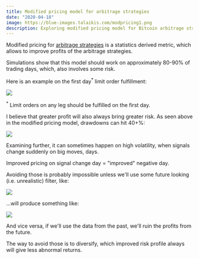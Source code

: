 ```yaml
---
title: Modified pricing model for arbitrage strategies
date: "2020-04-18"
image: https://blue-images.talaikis.com/modpricing1.png
description: Exploring modified pricing model for Bitcoin arbitrage strategies.
---
```


Modified pricing for [arbitrage strategies](/bitcoin-arbitrage-strategies-live) is a statistics derived metric, which allows to improve profits of the arbitrage strategies.

Simulations show that this model should work on approximately 80-90% of trading days, which, also involves some risk.

Here is an example on the first day<sup>*</sup> limit order fulfillment:

![](https://blue-images.talaikis.com/modpricing1.png)

<sup>*</sup> Limit orders on any leg should be fulfilled on the first day.

I believe that greater profit will also always bring greater risk. As seen above in the modified pricing model, drawdowns can hit 40+%:

![](https://blue-images.talaikis.com/modpricing2.png)

Examining further, it can sometimes happen on high volatility, when signals change suddenly on big moves, days.

Improved pricing on signal change day = "improved" negative day.

Avoiding those is probably impossible unless we'll use some future looking (i.e. unrealistic) filter, like:

![](https://blue-images.talaikis.com/modpricing3.png)

...will produce something like:

![](https://blue-images.talaikis.com/modpricing4.png)

And vice versa, if we'll use the data from the past, we'll ruin the profits from the future.

The way to avoid those is to diversify, which improved risk profile always will give less abnormal returns.
